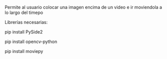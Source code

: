 Permite al usuario colocar una imagen encima de un video e ir moviendola a lo largo del timepo


Librerías necesarias: 

pip install PySide2

pip install opencv-python

pip install moviepy
